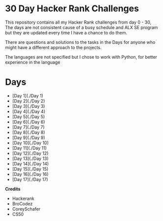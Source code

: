 # 30 Day Hacker Rank Challenges

This repository contains all my Hacker Rank challenges from day 0 - 30, The days are not consistent cause of a busy schedule and ALX SE program but they are updated every time I have a chance to do them.

There are questions and solutions to the tasks in the Days for anyone who might have a different approach to the projects.

The languages are not specified but I chose to work with Python, for better experience in the language

# Days

 * [Day 1](./Day 1)
 * [Day 2](./Day 2)
 * [Day 3](./Day 3)
 * [Day 4](./Day 4)
 * [Day 5](./Day 5)
 * [Day 6](./Day 6)
 * [Day 7](./Day 7)
 * [Day 8](./Day 8)
 * [Day 9](./Day 9)
 * [Day 10](./Day 10)
 * [Day 11](./Day 11)
 * [Day 12](./Day 12)
 * [Day 13](./Day 13)
 * [Day 14](./Day 14)
 * [Day 15](./Day 15)
 * [Day 16](./Day 16)
 * [Day 17](./Day 17)


**Credits** 

- Hackerank
- BroCodez
- CoreySchafer
- CS50